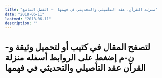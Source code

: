 ```yaml
---
title: "منزلة القرآن، عقد التأصيلي والتحديثي في فهمها  – الفصل التاسع"
date: "2018-06-11"
lastmod: "2018-06-11"
description: ""
---
```

# **لتصفح المقال في كتيب أو لتحميل وثيقة و-ن-م إضغط على الروابط أسفله** **منزلة القرآن عقد التأصيلي والتحديثي في فهمها**

###